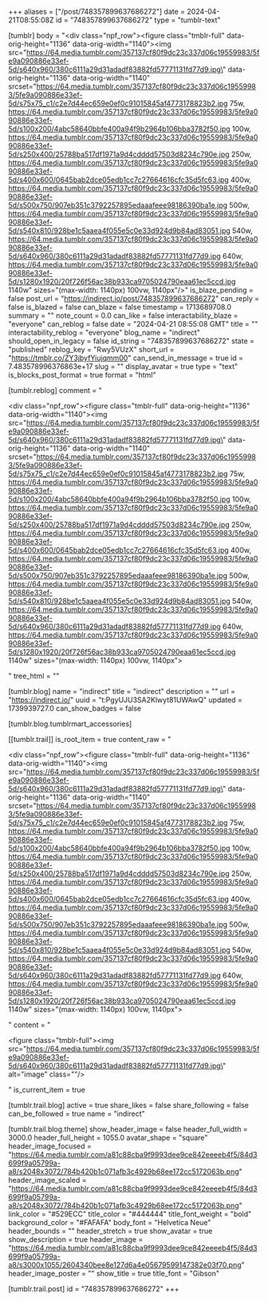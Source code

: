 +++
aliases = ["/post/748357899637686272"]
date = 2024-04-21T08:55:08Z
id = "748357899637686272"
type = "tumblr-text"

[tumblr]
body = "<div class=\"npf_row\"><figure class=\"tmblr-full\" data-orig-height=\"1136\" data-orig-width=\"1140\"><img src=\"https://64.media.tumblr.com/357137cf80f9dc23c337d06c19559983/5fe9a090886e33ef-5d/s640x960/380c6111a29d31adadf83882fd57771131fd77d9.jpg\" data-orig-height=\"1136\" data-orig-width=\"1140\" srcset=\"https://64.media.tumblr.com/357137cf80f9dc23c337d06c19559983/5fe9a090886e33ef-5d/s75x75_c1/c2e7d44ec659e0ef0c91015845af4773178823b2.jpg 75w, https://64.media.tumblr.com/357137cf80f9dc23c337d06c19559983/5fe9a090886e33ef-5d/s100x200/4abc58640bbfe400a94f9b2964b106bba3782f50.jpg 100w, https://64.media.tumblr.com/357137cf80f9dc23c337d06c19559983/5fe9a090886e33ef-5d/s250x400/25788ba517df1971a9d4cdddd57503d8234c790e.jpg 250w, https://64.media.tumblr.com/357137cf80f9dc23c337d06c19559983/5fe9a090886e33ef-5d/s400x600/0645bab2dce05edb1cc7c27664616cfc35d5fc63.jpg 400w, https://64.media.tumblr.com/357137cf80f9dc23c337d06c19559983/5fe9a090886e33ef-5d/s500x750/907eb351c3792257895edaaafeee98186390ba1e.jpg 500w, https://64.media.tumblr.com/357137cf80f9dc23c337d06c19559983/5fe9a090886e33ef-5d/s540x810/928be1c5aaea4f055e5c0e33d924d9b84ad83051.jpg 540w, https://64.media.tumblr.com/357137cf80f9dc23c337d06c19559983/5fe9a090886e33ef-5d/s640x960/380c6111a29d31adadf83882fd57771131fd77d9.jpg 640w, https://64.media.tumblr.com/357137cf80f9dc23c337d06c19559983/5fe9a090886e33ef-5d/s1280x1920/20f726f56ac38b933ca9705024790eaa61ec5ccd.jpg 1140w\" sizes=\"(max-width: 1140px) 100vw, 1140px\"/></figure></div>"
is_blaze_pending = false
post_url = "https://indirect.io/post/748357899637686272"
can_reply = false
is_blazed = false
can_blaze = false
timestamp = 1713689708.0
summary = ""
note_count = 0.0
can_like = false
interactability_blaze = "everyone"
can_reblog = false
date = "2024-04-21 08:55:08 GMT"
title = ""
interactability_reblog = "everyone"
blog_name = "indirect"
should_open_in_legacy = false
id_string = "748357899637686272"
state = "published"
reblog_key = "Rwy5VUzX"
short_url = "https://tmblr.co/ZY3jbyfYiujqmm00"
can_send_in_message = true
id = 7.483578996376863e+17
slug = ""
display_avatar = true
type = "text"
is_blocks_post_format = true
format = "html"

[tumblr.reblog]
comment = "<p><div class=\"npf_row\"><figure class=\"tmblr-full\" data-orig-height=\"1136\" data-orig-width=\"1140\"><img src=\"https://64.media.tumblr.com/357137cf80f9dc23c337d06c19559983/5fe9a090886e33ef-5d/s640x960/380c6111a29d31adadf83882fd57771131fd77d9.jpg\" data-orig-height=\"1136\" data-orig-width=\"1140\" srcset=\"https://64.media.tumblr.com/357137cf80f9dc23c337d06c19559983/5fe9a090886e33ef-5d/s75x75_c1/c2e7d44ec659e0ef0c91015845af4773178823b2.jpg 75w, https://64.media.tumblr.com/357137cf80f9dc23c337d06c19559983/5fe9a090886e33ef-5d/s100x200/4abc58640bbfe400a94f9b2964b106bba3782f50.jpg 100w, https://64.media.tumblr.com/357137cf80f9dc23c337d06c19559983/5fe9a090886e33ef-5d/s250x400/25788ba517df1971a9d4cdddd57503d8234c790e.jpg 250w, https://64.media.tumblr.com/357137cf80f9dc23c337d06c19559983/5fe9a090886e33ef-5d/s400x600/0645bab2dce05edb1cc7c27664616cfc35d5fc63.jpg 400w, https://64.media.tumblr.com/357137cf80f9dc23c337d06c19559983/5fe9a090886e33ef-5d/s500x750/907eb351c3792257895edaaafeee98186390ba1e.jpg 500w, https://64.media.tumblr.com/357137cf80f9dc23c337d06c19559983/5fe9a090886e33ef-5d/s540x810/928be1c5aaea4f055e5c0e33d924d9b84ad83051.jpg 540w, https://64.media.tumblr.com/357137cf80f9dc23c337d06c19559983/5fe9a090886e33ef-5d/s640x960/380c6111a29d31adadf83882fd57771131fd77d9.jpg 640w, https://64.media.tumblr.com/357137cf80f9dc23c337d06c19559983/5fe9a090886e33ef-5d/s1280x1920/20f726f56ac38b933ca9705024790eaa61ec5ccd.jpg 1140w\" sizes=\"(max-width: 1140px) 100vw, 1140px\"></figure></div></p>"
tree_html = ""

[tumblr.blog]
name = "indirect"
title = "indirect"
description = ""
url = "https://indirect.io/"
uuid = "t:PgyUJU3SA2Klwyt81UWAwQ"
updated = 1739939727.0
can_show_badges = false

[tumblr.blog.tumblrmart_accessories]

[[tumblr.trail]]
is_root_item = true
content_raw = "<p><div class=\"npf_row\"><figure class=\"tmblr-full\" data-orig-height=\"1136\" data-orig-width=\"1140\"><img src=\"https://64.media.tumblr.com/357137cf80f9dc23c337d06c19559983/5fe9a090886e33ef-5d/s640x960/380c6111a29d31adadf83882fd57771131fd77d9.jpg\" data-orig-height=\"1136\" data-orig-width=\"1140\" srcset=\"https://64.media.tumblr.com/357137cf80f9dc23c337d06c19559983/5fe9a090886e33ef-5d/s75x75_c1/c2e7d44ec659e0ef0c91015845af4773178823b2.jpg 75w, https://64.media.tumblr.com/357137cf80f9dc23c337d06c19559983/5fe9a090886e33ef-5d/s100x200/4abc58640bbfe400a94f9b2964b106bba3782f50.jpg 100w, https://64.media.tumblr.com/357137cf80f9dc23c337d06c19559983/5fe9a090886e33ef-5d/s250x400/25788ba517df1971a9d4cdddd57503d8234c790e.jpg 250w, https://64.media.tumblr.com/357137cf80f9dc23c337d06c19559983/5fe9a090886e33ef-5d/s400x600/0645bab2dce05edb1cc7c27664616cfc35d5fc63.jpg 400w, https://64.media.tumblr.com/357137cf80f9dc23c337d06c19559983/5fe9a090886e33ef-5d/s500x750/907eb351c3792257895edaaafeee98186390ba1e.jpg 500w, https://64.media.tumblr.com/357137cf80f9dc23c337d06c19559983/5fe9a090886e33ef-5d/s540x810/928be1c5aaea4f055e5c0e33d924d9b84ad83051.jpg 540w, https://64.media.tumblr.com/357137cf80f9dc23c337d06c19559983/5fe9a090886e33ef-5d/s640x960/380c6111a29d31adadf83882fd57771131fd77d9.jpg 640w, https://64.media.tumblr.com/357137cf80f9dc23c337d06c19559983/5fe9a090886e33ef-5d/s1280x1920/20f726f56ac38b933ca9705024790eaa61ec5ccd.jpg 1140w\" sizes=\"(max-width: 1140px) 100vw, 1140px\"></figure></div></p>"
content = "<p><figure class=\"tmblr-full\"><img src=\"https://64.media.tumblr.com/357137cf80f9dc23c337d06c19559983/5fe9a090886e33ef-5d/s640x960/380c6111a29d31adadf83882fd57771131fd77d9.jpg\" alt=\"image\" class=\"\"/></figure></p>"
is_current_item = true

[tumblr.trail.blog]
active = true
share_likes = false
share_following = false
can_be_followed = true
name = "indirect"

[tumblr.trail.blog.theme]
show_header_image = false
header_full_width = 3000.0
header_full_height = 1055.0
avatar_shape = "square"
header_image_focused = "https://64.media.tumblr.com/a81c88cba9f9993dee9ce842eeeeb4f5/84d3699f9a05799a-a8/s2048x3072/784b420b1c071afb3c4929b68ee172cc5172063b.png"
header_image_scaled = "https://64.media.tumblr.com/a81c88cba9f9993dee9ce842eeeeb4f5/84d3699f9a05799a-a8/s2048x3072/784b420b1c071afb3c4929b68ee172cc5172063b.png"
link_color = "#529ECC"
title_color = "#444444"
title_font_weight = "bold"
background_color = "#FAFAFA"
body_font = "Helvetica Neue"
header_bounds = ""
header_stretch = true
show_avatar = true
show_description = true
header_image = "https://64.media.tumblr.com/a81c88cba9f9993dee9ce842eeeeb4f5/84d3699f9a05799a-a8/s3000x1055/2604340bee8e127d6a4e05679599147382e03f70.png"
header_image_poster = ""
show_title = true
title_font = "Gibson"

[tumblr.trail.post]
id = "748357899637686272"
+++
